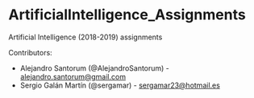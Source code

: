 # ArtificialIntelligence_Assignments
Artificial Intelligence (2018-2019) assignments

Contributors:
  - Alejandro Santorum (@AlejandroSantorum) - alejandro.santorum@gmail.com
  - Sergio Galán Martín (@sergamar) - sergamar23@hotmail.es
